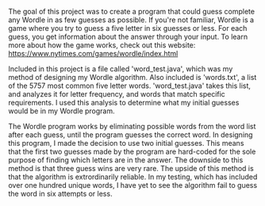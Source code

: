 The goal of this project was to create a program that could guess complete any Wordle
in as few guesses as possible. If you're not familiar, Wordle is a game where you
try to guess a five letter in six guesses or less. For each guess, you get information
about the answer through your input. To learn more about how the game works, check out
this website: https://www.nytimes.com/games/wordle/index.html

Included in this project is a file called 'word_test.java', which was my method of 
designing my Wordle algorithm. Also included is 'words.txt', a list of the 5757 most common
five letter words. 'word_test.java' takes this list, and analyzes it for letter
frequency, and words that match specific requirements. I used this analysis to determine
what my initial guesses would be in my Wordle program.

The Wordle program works by eliminating possible words from the word list after each 
guess, until the program guesses the correct word. In designing this program, I made
the decision to use two initial guesses. This means that the first two guesses made
by the program are hard-coded for the sole purpose of finding which letters are in
the answer. The downside to this method is that three guess wins are very rare. The 
upside of this method is that the algorithm is extrordinarily reliable. In my testing,
which has included over one hundred unique words, I have yet to see the algorithm fail
to guess the word in six attempts or less.
